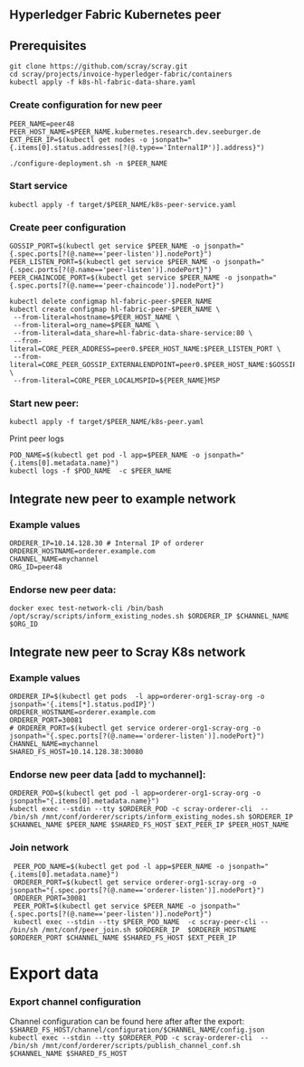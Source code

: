 ## Hyperledger Fabric Kubernetes peer

## Prerequisites

```
git clone https://github.com/scray/scray.git
cd scray/projects/invoice-hyperledger-fabric/containers
kubectl apply -f k8s-hl-fabric-data-share.yaml
```

### Create configuration for new peer

```
PEER_NAME=peer48
PEER_HOST_NAME=$PEER_NAME.kubernetes.research.dev.seeburger.de 
EXT_PEER_IP=$(kubectl get nodes -o jsonpath="{.items[0].status.addresses[?(@.type=='InternalIP')].address}")

./configure-deployment.sh -n $PEER_NAME
```

### Start service
  ```kubectl apply -f target/$PEER_NAME/k8s-peer-service.yaml```


### Create peer configuration

   ```
   GOSSIP_PORT=$(kubectl get service $PEER_NAME -o jsonpath="{.spec.ports[?(@.name=='peer-listen')].nodePort}")
   PEER_LISTEN_PORT=$(kubectl get service $PEER_NAME -o jsonpath="{.spec.ports[?(@.name=='peer-listen')].nodePort}")
   PEER_CHAINCODE_PORT=$(kubectl get service $PEER_NAME -o jsonpath="{.spec.ports[?(@.name=='peer-chaincode')].nodePort}")
  ```
```
kubectl delete configmap hl-fabric-peer-$PEER_NAME 
kubectl create configmap hl-fabric-peer-$PEER_NAME \
 --from-literal=hostname=$PEER_HOST_NAME \
 --from-literal=org_name=$PEER_NAME \
 --from-literal=data_share=hl-fabric-data-share-service:80 \
 --from-literal=CORE_PEER_ADDRESS=peer0.$PEER_HOST_NAME:$PEER_LISTEN_PORT \
 --from-literal=CORE_PEER_GOSSIP_EXTERNALENDPOINT=peer0.$PEER_HOST_NAME:$GOSSIP_PORT \
 --from-literal=CORE_PEER_LOCALMSPID=${PEER_NAME}MSP
```    

### Start new peer:

  ```kubectl apply -f target/$PEER_NAME/k8s-peer.yaml```
  
  Print peer logs
  ```
  POD_NAME=$(kubectl get pod -l app=$PEER_NAME -o jsonpath="{.items[0].metadata.name}")
  kubectl logs -f $POD_NAME  -c $PEER_NAME
  ```
  
## Integrate new peer to example network
### Example values
  ```
  ORDERER_IP=10.14.128.30 # Internal IP of orderer
  ORDERER_HOSTNAME=orderer.example.com 
  CHANNEL_NAME=mychannel
  ORG_ID=peer48
  ```

### Endorse new peer data:
  ```docker exec test-network-cli /bin/bash /opt/scray/scripts/inform_existing_nodes.sh $ORDERER_IP $CHANNEL_NAME $ORG_ID```
  

## Integrate new peer to Scray K8s network
### Example values
  ```
  ORDERER_IP=$(kubectl get pods  -l app=orderer-org1-scray-org -o jsonpath='{.items[*].status.podIP}')
  ORDERER_HOSTNAME=orderer.example.com 
  ORDERER_PORT=30081
  # ORDERER_PORT=$(kubectl get service orderer-org1-scray-org -o jsonpath="{.spec.ports[?(@.name=='orderer-listen')].nodePort}")
  CHANNEL_NAME=mychannel
  SHARED_FS_HOST=10.14.128.38:30080 
  ```
  

### Endorse new peer data [add to mychannel]:
```
ORDERER_POD=$(kubectl get pod -l app=orderer-org1-scray-org -o jsonpath="{.items[0].metadata.name}")
kubectl exec --stdin --tty $ORDERER_POD -c scray-orderer-cli  -- /bin/sh /mnt/conf/orderer/scripts/inform_existing_nodes.sh $ORDERER_IP $CHANNEL_NAME $PEER_NAME $SHARED_FS_HOST $EXT_PEER_IP $PEER_HOST_NAME
```
  
### Join network
 ```
  PEER_POD_NAME=$(kubectl get pod -l app=$PEER_NAME -o jsonpath="{.items[0].metadata.name}")
  ORDERER_PORT=$(kubectl get service orderer-org1-scray-org -o jsonpath="{.spec.ports[?(@.name=='orderer-listen')].nodePort}")
  ORDERER_PORT=30081
  PEER_PORT=$(kubectl get service $PEER_NAME -o jsonpath="{.spec.ports[?(@.name=='peer-listen')].nodePort}")
  kubectl exec --stdin --tty $PEER_POD_NAME  -c scray-peer-cli -- /bin/sh /mnt/conf/peer_join.sh $ORDERER_IP  $ORDERER_HOSTNAME $ORDERER_PORT $CHANNEL_NAME $SHARED_FS_HOST $EXT_PEER_IP
```


#

# Export data
### Export channel configuration
Channel configuration can be found here after after the export: ```$SHARED_FS_HOST/channel/configuration/$CHANNEL_NAME/config.json```  
```kubectl exec --stdin --tty $ORDERER_POD -c scray-orderer-cli  -- /bin/sh /mnt/conf/orderer/scripts/publish_channel_conf.sh  $CHANNEL_NAME $SHARED_FS_HOST```
